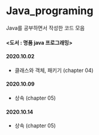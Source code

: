 # Java_programing
Java를 공부하면서 작성한 코드 모음

#### <도서 : 명품 java 프로그래밍>


#### 2020.10.02
 + 클래스와 객체, 패키기 (chapter 04)
 
#### 2020.10.09 
 + 상속 (chapter 05)
 
#### 2020.10.14
 + 상속 (chapter 05)
